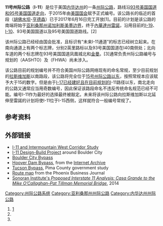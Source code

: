 **11号州际公路**（**I-11**）是位于美国[内华达州](../Page/内华达州.md "wikilink")的一条[州际公路](https://zh.wikipedia.org/wiki/美国州际公路系统 "wikilink")，路线沿[93号美国国道和](https://zh.wikipedia.org/wiki/93号美国国道 "wikilink")[95号美国国道走向](https://zh.wikipedia.org/wiki/95号美国国道 "wikilink")，于2015年由[美国国会](../Page/美国国会.md "wikilink")赋予正式编号。该公路长的临近的首段（[胡佛水坝](https://zh.wikipedia.org/wiki/胡佛水坝 "wikilink")-[亨德森](https://zh.wikipedia.org/wiki/亨德森 "wikilink")）已于2017年6月16日完工开放\[1\]。目前的计划是该公路的南端将始于[亚利桑那州](https://zh.wikipedia.org/wiki/亚利桑那州 "wikilink")[诺加利斯](../Page/诺加利斯_\(亚利桑那州\).md "wikilink")[美墨边界](https://zh.wikipedia.org/wiki/美墨边界 "wikilink")，终于[內華達州](https://zh.wikipedia.org/wiki/內華達州 "wikilink")[雷諾](../Page/雷諾_\(內華達州\).md "wikilink")，沿用目前的[I-19](https://zh.wikipedia.org/wiki/19号州际公路 "wikilink")、[I-10](https://zh.wikipedia.org/wiki/10号州际公路 "wikilink")、93号美国国道以及95号美国国道路线。\[2\]

该州际公路已经经由国会批准，且标识有“未来I-11通道”的标志已经树立起来。在南向通道上有两个标志牌，分别2英里路标以及93号美国国道在I40南侧处；北向车道的两个标志牌在93号美国国道凤凰城北和[金曼](../Page/金曼_\(亚利桑那州\).md "wikilink")。\[3\]通常负责州际公路编号与规划的（AASHTO）及（FHWA）尚未涉入。

该公路目前的规划编号并不符合美国州际公路网络现有的命名常规，至少目前规划的[拉斯维加斯](../Page/拉斯维加斯.md "wikilink")以南路段，该公路将完全位于[15号州际公路以东](https://zh.wikipedia.org/wiki/15号州际公路 "wikilink")，按照常规本应该赋予大于15的数字。但是由于[I-17已经建好且在目前规划的I](https://zh.wikipedia.org/wiki/17号州际公路 "wikilink")-11路径以东，南北走向的公路又通常应当用奇数编号，因此保证该路段命名不违反传统命名规范已经不可能。编号I-11作为最好的选择最终被敲定。未来将该州际公路向拉斯维加斯以北延伸至雷諾的计划将使I-11位于I-15西侧，这样就符合一般编号常规了。

## 参考资料

## 外部链接

  - [I-11 and Intermountain West Corridor Study](http://i11study.com/)
  - [I-11 Design-Build Project](http://i-11nv.com/) around Boulder City
  - [Boulder City Bypass](https://web.archive.org/web/20111129211705/http://www.nevadadot.com/Micro-Sites/BoulderCityBypass/The_Boulder_City_Bypass.aspx)
  - [Hoover Dam Bypass](https://web.archive.org/web/20141217084220/http://hooverdambypass.org/), from the [Internet Archive](https://zh.wikipedia.org/wiki/Internet_Archive "wikilink")
  - [Tucson Bypass](http://www.pima.gov/Administration/transportation/AppXtender%20-%20CA_OUTCORR%20-%202013.pdf), Pima County government study
  - [Route map](http://www.bizjournals.com/phoenix/print-edition/2012/05/25/phoenix-vegas-i-11-connection-sought.html?page=all) from the Phoenix Business Journal
  - [Sonoran Institute's *Proposed Interstate 11 Analysis: Casa Grande to the Mike O’Callaghan-Pat Tillman Memorial Bridge*](https://sonoraninstitute.org/files/pdf/proposed-interstate-11-analysis-casa-grande-to-the-mike-ocallaghan-pat-tillman-memorial-bridge-02042014.pdf), 2014

[Category:州际公路系统](https://zh.wikipedia.org/wiki/Category:州际公路系统 "wikilink") [Category:亚利桑那州州际公路](https://zh.wikipedia.org/wiki/Category:亚利桑那州州际公路 "wikilink") [Category:内华达州州际公路](https://zh.wikipedia.org/wiki/Category:内华达州州际公路 "wikilink")

1.  [1](https://www.usnews.com/news/best-states/nevada/articles/2017-08-10/first-section-of-interstate-11-to-open-in-nevada)
2.
3.